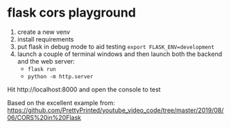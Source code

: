 flask cors playground
=====================

1. create a new venv
1. install requirements 
2. put flask in debug mode to aid testing `export FLASK_ENV=development`
3. launch a couple of terminal windows and then launch both the backend and the
web server:
    * `flask run`
    * `python -m http.server`

Hit http://localhost:8000 and open the console to test

Based on the excellent example from: https://github.com/PrettyPrinted/youtube_video_code/tree/master/2019/08/06/CORS%20in%20Flask
